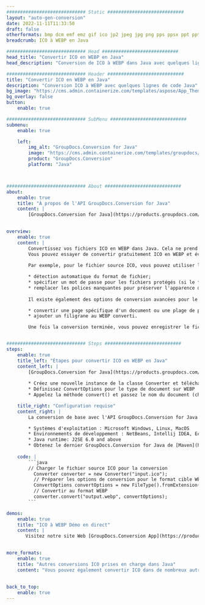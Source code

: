 ```yaml
---
############################# Static ############################
layout: "auto-gen-conversion"
date: 2022-11-11T11:33:50
draft: false
otherformats: bmp dcm emf emz gif ico jp2 jpeg jpg png pps ppsx ppt pptx psb psd svg svgz tga tif tiff webp wmf wmz
breadcrumb: ICO à WEBP en Java

############################# Head ############################
head_title: "Convertir ICO en WEBP en Java"
head_description: "Conversion de ICO à WEBP dans Java avec quelques lignes de code. Convertissez plus de 160 formats de fichiers à l'aide de l'API de conversion de documents GroupDocs pour Java"

############################# Header ############################
title: "Convertir ICO en WEBP en Java"
description: "Conversion ICO à WEBP avec quelques lignes de code Java"
bg_image: "https://cms.admin.containerize.com/templates/aspose/App_Themes/V3/images/bg/header1.png"
bg_overlay: false
button:
    enable: true

############################# SubMenu ############################
submenu:
    enable: true

    left:
        img_alt: "GroupDocs.Conversion for Java"
        image: "https://cms.admin.containerize.com/templates/groupdocs/images/product-logos/90x90-noborder/groupdocs-conversion-java.png"
        product: "GroupDocs.Conversion"
        platform: "Java"



############################# About ############################
about:
    enable: true
    title: "À propos de l'API GroupDocs.Conversion for Java"
    content: |
        [GroupDocs.Conversion for Java](https://products.groupdocs.com/conversion/java/) est une API de conversion de format de fichier avancée pour la conversion entre les formats d'image et de document populaires tels que Microsoft Office, OpenDocument, PDF, HTML, e-mail, CAO. et bien plus encore avec seulement quelques lignes de code. L'API native détecte automatiquement les formats des documents originaux et propose de nombreuses options de personnalisation des documents convertis. Outre la fonction d'extraction d'informations d'un document, il prend également en charge la mise en cache des résultats de conversion sur le disque local par défaut. Cependant, tout type de stockage de cache peut être pris en charge en implémentant les interfaces appropriées - Amazon S3, Dropbox, Google Drive, Windows Azure, Reddis ou tout autre.
    

overview:
    enable: true
    content: |
        Convertissez vos fichiers ICO en WEBP dans Java. Cela ne prend que quelques lignes de code Java sur n'importe quelle plate-forme de votre choix, telle que Windows, Linux, macOS.
        Vous pouvez essayer de convertir gratuitement ICO en WEBP et évaluer la qualité des résultats de conversion. En plus des scripts de conversion de fichiers simples, vous pouvez essayer des options plus sophistiquées pour charger le fichier source ICO et stocker la sortie WEBP. 
        
        Par exemple, pour le fichier source ICO, vous pouvez utiliser les options de chargement suivantes :

        * détection automatique du format de fichier;
        * spécifier un mot de passe pour les fichiers protégés (si le format de fichier le prend en charge);
        * remplacer les polices manquantes pour préserver l'apparence du document.
        
        Il existe également des options de conversion avancées pour le fichier WEBP :

        * convertir une page spécifique d'un document ou une plage de pages;
        * ajouter un filigrane au WEBP converti.

        Une fois la conversion terminée, vous pouvez enregistrer le fichier WEBP dans votre chemin de fichier local ou dans un stockage tiers tel que FTP, Amazon S3, Google Drive, Dropbox, etc. Veuillez noter - pour convertir ICO à WEBP, vous n'avez pas besoin d'installer de logiciel supplémentaire, tel que MS Office, Open Office, Adobe Acrobat Reader, etc.


############################# Steps ############################
steps:
    enable: true
    title_left: "Étapes pour convertir ICO en WEBP en Java"
    content_left: |
        [GroupDocs.Conversion for Java](https://products.groupdocs.com/conversion/java/) permet aux développeurs de convertir facilement le fichier ICO en WEBP avec quelques lignes de code.
        
        * Créez une nouvelle instance de la classe Converter et téléchargez le fichier ICO avec le chemin complet
        * Définissez ConvertOptions pour le type de document sur WEBP
        * Appelez la méthode convert() et passez le nom du document (chemin complet) et le format (WEBP) en tant que paramètre

    title_right: "Configuration requise"
    content_right: |
        La conversion de base avec l'API GroupDocs.Conversion for Java peut être effectuée avec seulement quelques lignes de code. Nos API sont prises en charge sur toutes les principales plates-formes et systèmes d'exploitation. Avant d'exécuter le code ci-dessous, assurez-vous que les prérequis suivants sont installés sur votre système.

        * Systèmes d'exploitation : Microsoft Windows, Linux, MacOS
        * Environnements de développement : NetBeans, Intellij IDEA, Eclipse, etc.
        * Java runtime: J2SE 6.0 and above
        * Obtenez le dernier GroupDocs.Conversion for Java de [Maven](https://repository.groupdocs.com/webapp/#/artifacts/browse/tree/General/repo/com/groupdocs/groupdocs-conversion)
         
    code: |
        ```java    
        // Charger le fichier source ICO pour la conversion
          Converter converter = new Converter("input.ico");
          // Préparer les options de conversion pour le format cible WEBP
          ConvertOptions convertOptions = new FileType().fromExtension("webp").getConvertOptions();
          // Convertir au format WEBP
          converter.convert("output.webp", convertOptions);
        ```

demos:
    enable: true
    title: "ICO à WEBP Démo en direct"
    content: |
       Visitez notre site Web [GroupDocs.Conversion App](https://products.groupdocs.app/conversion/family) et essayez la conversion ICO à WEBP maintenant. La démo gratuite présente les avantages suivants
          

more_formats:
    enable: true
    title: "Autres conversions ICO prises en charge dans Java"
    content: "Vous pouvez également convertir ICO dans de nombreux autres formats de fichiers. Veuillez consulter la liste ci-dessous."
       
       
back_to_top:
    enable: true
---
```

